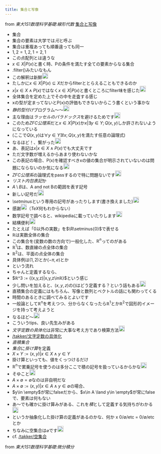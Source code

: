 ```yaml
---
title: 集合と写像
---
```


from *東大1S1数理科学基礎:線形代数*
[集合と写像](%E9%9B%86%E5%90%88%E3%81%A8%E5%86%99%E5%83%8F.md)
- 集合
- 集合の要素は大学では*元*と呼ぶ
- 集合は重複あっても順番違っても同一
- ${1, 2}={1, 2, 1}={2, 1}$
- この点配列とは違うな
- ${x\in X|P(x)}$と書く時、Pの条件を満たす全ての要素からなる集合
- .filter()みたいなもん
- この解釈は新鮮<img src='https://scrapbox.io/api/pages/blu3mo-public/takker/icon' alt='takker.icon' height="19.5"/>
- たしかに${x\in X|P(x)}\subseteq X$だからfilterととらえることもできるのか
- ${x|x\in X \land P(x)}$ではなく${x\in X|P(x)}$と書くところにfilter味を感じた<img src='https://scrapbox.io/api/pages/blu3mo-public/blu3mo/icon' alt='blu3mo.icon' height="19.5"/>
- 全体集合を定めた上でその中を走査する感じ
- xの型が定まってないとP(x)の評価もできないからこう書くという事かな
- *静的型付け*プログラム〜〜<img src='https://scrapbox.io/api/pages/blu3mo-public/blu3mo/icon' alt='blu3mo.icon' height="19.5"/>
- 主な理由は*ラッセルのパラドックス*を避けるためです<img src='https://scrapbox.io/api/pages/blu3mo-public/takker/icon' alt='takker.icon' height="19.5"/>
- このため*ZFC公理系*だと${x\in X|P(x)}$か${x|\exists y\in Y;Q(x,y)}$しか許されないようになっている
- (ここで$Q(x,y)$は$\forall y\in Y\exists!x;Q(x,y)$を満たす任意の論理式)
- なるほど！、繋がった<img src='https://scrapbox.io/api/pages/blu3mo-public/blu3mo/icon' alt='blu3mo.icon' height="19.5"/>
- あ、表記は${x|x\in X \land P(x)}$でも大丈夫です
- ただ文字数が増えるからあまり使わないかな
- この表記の場合、P(x)を確認すべきxの値の集合が明示されていないのは問題にならないのか気になる<img src='https://scrapbox.io/api/pages/blu3mo-public/blu3mo/icon' alt='blu3mo.icon' height="19.5"/>
- *ZFC公理系*の論理式をpassするので特に問題ないです<img src='https://scrapbox.io/api/pages/blu3mo-public/takker/icon' alt='takker.icon' height="19.5"/>
- *リスト内包表記*か
- $A \setminus B$は、A and not Bの範囲を表す記号
- 新しい記号だ<img src='https://scrapbox.io/api/pages/blu3mo-public/blu3mo/icon' alt='blu3mo.icon' height="19.5"/>
- *\\setminus*という専用の記号があったりします(書き換えました)<img src='https://scrapbox.io/api/pages/blu3mo-public/takker/icon' alt='takker.icon' height="19.5"/>
- 感謝<img src='https://scrapbox.io/api/pages/blu3mo-public/blu3mo/icon' alt='blu3mo.icon' height="19.5"/>（*TeX*何もわからない）
- 数学記号で調べると、wikipediaに載っていたりします<img src='https://scrapbox.io/api/pages/blu3mo-public/takker/icon' alt='takker.icon' height="19.5"/>
- 結構便利<img src='https://scrapbox.io/api/pages/blu3mo-public/takker/icon' alt='takker.icon' height="19.5"/>
- たとえば「0以外の実数」を$\R\setminus{0}$で表せる
- $ℝ$は実数全体の集合
- この集合を(変数の数の方向で)一般化した、$ℝ^n$ってのがある
- $ℝ^1$は、数直線の点全体の集合
- $ℝ^2$は、平面の点全体の集合
- 具体例は$(1,2)$とか$(-π, e)$とか
- という流れ
- ちゃんと定義するなら、
- $ℝ^3 := {(x,y,z)|x,y,z\inℝ}$という感じ
- 少し問いを加えると、$(x,y,z)$の$()$はどう定義する？という話もある<img src='https://scrapbox.io/api/pages/blu3mo-public/takker/icon' alt='takker.icon' height="19.5"/>
- 直積集合の定義にはもちろん、写像と数列とベクトルの話にも関わってくる
- 時間のあるときに調べてみるとよいです
- 一般論として$ℝ^n$を考えつつ、分からなくなったら$ℝ^1$とか$ℝ^2$で図形的イメージを持って考えようと
- なるほど〜<img src='https://scrapbox.io/api/pages/blu3mo-public/blu3mo/icon' alt='blu3mo.icon' height="19.5"/>
- こういうtips、良い先生みがある
- *文字定数の具体化*は非常に大事な考え方であり検算方法<img src='https://scrapbox.io/api/pages/blu3mo-public/takker/icon' alt='takker.icon' height="19.5"/>
- [/takker/文字定数の具体化](https://scrapbox.io/takker/文字定数の具体化)
- *直積集合*
- *集合*に*掛け算*を定義
- $X\times Y:={(x,y)|x\in X \land y\in Y}$
- 掛け算といっても、値をくっつけるだけ
- $ℝ^n$で累乗記号を使うのは多分ここで積の記号を扱っているからかな<img src='https://scrapbox.io/api/pages/blu3mo-public/blu3mo/icon' alt='blu3mo.icon' height="19.5"/>
- そゆこと<img src='https://scrapbox.io/api/pages/blu3mo-public/takker/icon' alt='takker.icon' height="19.5"/>
- $A\times ∅=∅$なのは非自明だな
- $A\times ∅:={(x,y)|x\in A \land y\in ∅}$の場合、
- $y\in \empty$が常にfalseだから、$x\in A \land y\in \empty$が常にfalseで、要素は何もない
- あ〜でも確かに掛け算みがある、これを*積*として定義する気持ちがわかる<img src='https://scrapbox.io/api/pages/blu3mo-public/blu3mo/icon' alt='blu3mo.icon' height="19.5"/>
- というか抽象化した掛け算の定義があるのかな、何か x 0/∅/etc = 0/∅/etc とか
- ちなみに空集合は$\varnothing$です<img src='https://scrapbox.io/api/pages/blu3mo-public/takker/icon' alt='takker.icon' height="19.5"/>
- cf. [/takker/空集合](https://scrapbox.io/takker/空集合)

from *東大1S1数理科学基礎:微分積分*
